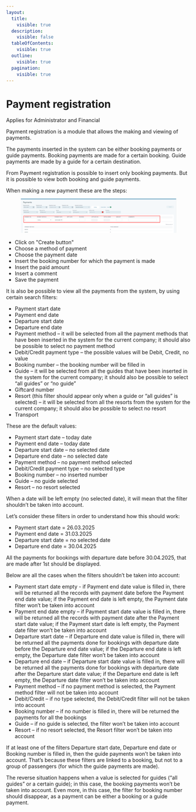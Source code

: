 ```yaml
---
layout:
  title:
    visible: true
  description:
    visible: false
  tableOfContents:
    visible: true
  outline:
    visible: true
  pagination:
    visible: true
---
```


# Payment registration

Applies for Administrator and Financial

Payment registration is a module that allows the making and viewing of payments.

The payments inserted in the system can be either booking payments or guide payments. Booking payments are made for a certain booking. Guide payments are made by a guide for a certain destination.

From Payment registration is possible to insert only booking payments. But it is possible to view both booking and guide payments.

When making a new payment these are the steps:

<figure><img src="../.gitbook/assets/image (4) (1) (1) (1) (1).png" alt=""><figcaption></figcaption></figure>

* Click on "Create button"
* Choose a method of payment
* Choose the payment date
* Insert the booking number for which the payment is made
* Insert the paid amount
* Insert a comment
* Save the payment

It is also be possible to view all the payments from the system, by using certain search filters:

* Payment start date
* Payment end date
* Departure start date
* Departure end date
* Payment method – it will be selected from all the payment methods that have been inserted in the system for the current company; it should also be possible to select no payment method
* Debit/Credit payment type – the possible values will be Debit, Credit, no value
* Booking number – the booking number will be filled in
* Guide – it will be selected from all the guides that have been inserted in the system for the current company; it should also be possible to select “all guides” or “no guide”
* Giftcard number
* Resort (this filter should appear only when a guide or “all guides” is selected) – it will be selected from all the resorts from the system for the current company; it should also be possible to select no resort
* Transport

These are the default values:

* Payment start date – today date
* Payment end date – today date
* Departure start date – no selected date
* Departure end date – no selected date
* Payment method – no payment method selected
* Debit/Credit payment type – no selected type
* Booking number – no inserted number
* Guide – no guide selected
* Resort – no resort selected

When a date will be left empty (no selected date), it will mean that the filter shouldn’t be taken into account.

Let’s consider these filters in order to understand how this should work:

* Payment start date = 26.03.2025
* Payment end date = 31.03.2025
* Departure start date = no selected date
* Departure end date =  30.04.2025

All the payments for bookings with departure date before 30.04.2025, that are made after 1st should be displayed.

Below are all the cases when the filters shouldn’t be taken into account:

* Payment start date empty - if Payment end date value is filled in, there will be returned all the records with payment date before the Payment end date value; if the Payment end date is left empty, the Payment date filter won’t be taken into account
* Payment end date empty – if Payment start date value is filled in, there will be returned all the records with payment date after the Payment start date value; if the Payment start date is left empty, the Payment date filter won’t be taken into account
* Departure start date – if Departure end date value is filled in, there will be returned all the payments done for bookings with departure date before the Departure end date value; if the Departure end date is left empty, the Departure date filter won’t be taken into account
* Departure end date – if Departure start date value is filled in, there will be returned all the payments done for bookings with departure date after the Departure start date value; if the Departure end date is left empty, the Departure date filter won’t be taken into account
* Payment method – if no payment method is selected, the Payment method filter will not be taken into account
* Debit/Credit – if no type selected, the Debit/Credit filter will not be taken into account
* Booking number – if no number is filled in, there will be returned the payments for all the bookings
* Guide – if no guide is selected, the filter won’t be taken into account
* Resort – if no resort selected, the Resort filter won’t be taken into account

If at least one of the filters Departure start date, Departure end date or Booking number is filled in, then the guide payments won’t be taken into account. That’s because these filters are linked to a booking, but not to a group of passengers (for which the guide payments are made).

The reverse situation happens when a value is selected for guides (“all guides” or a certain guide); in this case, the booking payments won’t be taken into account. Even more, in this case, the filter for booking number should disappear, as a payment can be either a booking or a guide payment.
